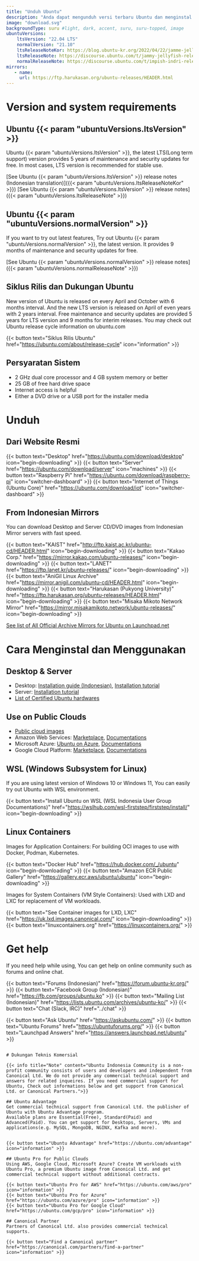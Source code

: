 ```yaml
---
title: "Unduh Ubuntu"
description: "Anda dapat mengunduh versi terbaru Ubuntu dan menginstal serta menggunakannya di berbagai lingkungan."
image: "download.svg"
backgroundType: suru #light, dark, accent, suru, suru-topped, image
ubuntuVersions:
    ltsVersion: "22.04 LTS"
    normalVersion: "21.10"
    ltsReleaseNoteKor: https://blog.ubuntu-kr.org/2022/04/22/jamme-jellyfish-release-notes/
    ltsReleaseNote: https://discourse.ubuntu.com/t/jammy-jellyfish-release-notes/24668
    normalReleaseNote: https://discourse.ubuntu.com/t/impish-indri-release-notes/21951
mirrors:
   - name: 
     url: https://ftp.harukasan.org/ubuntu-releases/HEADER.html
---
```


# Version and system requirements
## Ubuntu {{< param "ubuntuVersions.ltsVersion" >}}
Ubuntu {{< param "ubuntuVersions.ltsVersion" >}}, the latest LTS(Long term support) version provides 5 years of maintenance and security updates for free.
In most cases, LTS version is recommended for stable use.

[See Ubuntu {{< param "ubuntuVersions.ltsVersion" >}} release notes (Indonesian translation)]({{< param "ubuntuVersions.ltsReleaseNoteKor" >}})
[See Ubuntu {{< param "ubuntuVersions.ltsVersion" >}} release notes]({{< param "ubuntuVersions.ltsReleaseNote" >}})

## Ubuntu {{< param "ubuntuVersions.normalVersion" >}}
If you want to try out latest features, Try out Ubuntu {{< param "ubuntuVersions.normalVersion" >}}, the latest version. It provides 9 months of maintenance and security updates for free.

[See Ubuntu {{< param "ubuntuVersions.normalVersion" >}} release notes]({{< param "ubuntuVersions.normalReleaseNote" >}})

## Siklus Rilis dan Dukungan Ubuntu
New version of Ubuntu is released on every April and October with 6 months interval. And the new LTS version is released on April of even years with 2 years interval.
Free maintenance and security updates are provided 5 years for LTS version and 9 months for interim releases.
You may check out Ubuntu release cycle information on ubuntu.com

{{< button text="Siklus Rilis Ubuntu" href="https://ubuntu.com/about/release-cycle" icon="information" >}}

## Persyaratan Sistem

 - 2 GHz dual core processor and 4 GB system memory or better
 - 25 GB of free hard drive space
 - Internet access is helpful
 - Either a DVD drive or a USB port for the installer media

# Unduh

## Dari Website Resmi

{{< button text="Desktop" href="https://ubuntu.com/download/desktop" icon="begin-downloading" >}}
{{< button text="Server" href="https://ubuntu.com/download/server" icon="machines" >}}
{{< button text="Raspberry Pi" href="https://ubuntu.com/download/raspberry-pi" icon="switcher-dashboard" >}}
{{< button text="Internet of Things (Ubuntu Core)" href="https://ubuntu.com/download/iot" icon="switcher-dashboard" >}}


## From Indonesian Mirrors
You can download Desktop and Server CD/DVD images from Indonesian Mirror servers with fast speed.

{{< button text="KAIST" href="http://ftp.kaist.ac.kr/ubuntu-cd/HEADER.html" icon="begin-downloading" >}}
{{< button text="Kakao Corp." href="https://mirror.kakao.com/ubuntu-releases/" icon="begin-downloading" >}}
{{< button text="LANET" href="https://ftp.lanet.kr/ubuntu-releases/" icon="begin-downloading" >}}
{{< button text="AniGil Linux Archive" href="https://mirror.anigil.com/ubuntu-cd/HEADER.html" icon="begin-downloading" >}}
{{< button text="Harukasan (Pukyong University)" href="https://ftp.harukasan.org/ubuntu-releases/HEADER.html" icon="begin-downloading" >}}
{{< button text="Misaka Mikoto Network Mirror" href="https://mirror.misakamikoto.network/ubuntu-releases/" icon="begin-downloading" >}}

[See list of All Official Archive Mirrors for Ubuntu on Launchpad.net](https://launchpad.net/ubuntu/+archivemirrors)


# Cara Menginstal dan Menggunakan

## Desktop & Server
- Desktop: [Installation guide (Indonesian)](http://wiki.ubuntu-kr.org/index.php/Getting_Started), [Installation tutorial](https://ubuntu.com/tutorials/install-ubuntu-desktop)
- Server: [Installation tutorial](https://ubuntu.com/tutorials/install-ubuntu-server)
- [List of Certified Ubuntu hardwares](https://ubuntu.com/certified)
## Use on Public Clouds
- [Public cloud images](http://cloud-images.ubuntu.com/)
- Amazon Web Services: [Marketplace](https://aws.amazon.com/marketplace/seller-profile?id=565feec9-3d43-413e-9760-c651546613f2), [Documentations](https://docs.aws.amazon.com/ko_kr/AWSEC2/latest/UserGuide/EC2_GetStarted.html)
- Microsoft Azure: [Ubuntu on Azure](https://azure.microsoft.com/ko-kr/ubuntu/#overview), [Documentations](https://docs.microsoft.com/ko-kr/azure/virtual-machines/linux/quick-create-portal)
- Google Cloud Platform: [Marketplace](https://console.cloud.google.com/marketplace/product/ubuntu-os-cloud/ubuntu-focal), [Documentations](https://cloud.google.com/sdk/docs/quickstart-debian-ubuntu)

## WSL (Windows Subsystem for Linux)
If you are using latest version of Windows 10 or Windows 11, You can easily try out Ubuntu with WSL environment. 

{{< button text="Install Ubuntu on WSL (WSL Indonesia User Group Documentations)" href="https://wslhub.com/wsl-firststep/firststep/install/" icon="begin-downloading" >}}

## Linux Containers

Images for Application Containers: For building OCI images to use with Docker, Podman, Kubernetes.

{{< button text="Docker Hub" href="https://hub.docker.com/_/ubuntu" icon="begin-downloading" >}}
{{< button text="Amazon ECR Public Gallery" href="https://gallery.ecr.aws/ubuntu/ubuntu" icon="begin-downloading" >}}

Images for System Containers (VM Style Containers): Used with LXD and LXC for replacement of VM workloads.

{{< button text="See Container images for LXD, LXC" href="https://uk.lxd.images.canonical.com/" icon="begin-downloading" >}}
{{< button text="linuxcontainers.org" href="https://linuxcontainers.org/" >}}


# Get help
If you need help while using, You can get help on online community such as forums and online chat.

{{< button text="Forums (Indonesian)" href="https://forum.ubuntu-kr.org/" >}}
{{< button text="Facebook Group (Indonesian)" href="https://fb.com/groups/ubuntu.ko" >}}
{{< button text="Mailing List (Indonesian)" href="https://lists.ubuntu.com/archives/ubuntu-ko/" >}}
{{< button text="Chat (Slack, IRC)" href="../chat" >}}

{{< button text="Ask Ubuntu" href="https://askubuntu.com/" >}}
{{< button text="Ubuntu Forums" href="https://ubuntuforums.org/" >}}
{{< button text="Launchpad Answers" href="https://answers.launchpad.net/ubuntu" >}}
```

# Dukungan Teknis Komersial

{{< info title="Note" content="Ubuntu Indonesia Community is a non-profit community consists of users and developers and independent from Canonical Ltd. We do not provide any commercial technical support and answers for related inqueires. If you need commercial support for Ubuntu, Check out informations below and get support from Canonical Ltd. or Canonical Partners.">}}

## Ubuntu Advantage
Get commercial technical support from Canonical Ltd. the publisher of Ubuntu with Ubuntu Advantage program.
Available plans are Essential(Free), Standard(Paid) and Advanced(Paid). You can get support for Desktops, Servers, VMs and applications(e.g. MySQL, MongoDB, NGINX, Kafka and more).


{{< button text="Ubuntu Advantage" href="https://ubuntu.com/advantage" icon="information" >}}

## Ubuntu Pro for Public Clouds
Using AWS, Google Cloud, Microsoft Azure? Create VM workloads with Ubuntu Pro, a premium Ubuntu image from Canonical Ltd. and get commercial technical support without additional contracts.

{{< button text="Ubuntu Pro for AWS" href="https://ubuntu.com/aws/pro" icon="information" >}}
{{< button text="Ubuntu Pro for Azure" href="https://ubuntu.com/azure/pro" icon="information" >}}
{{< button text="Ubuntu Pro for Google Cloud" href="https://ubuntu.com/gcp/pro" icon="information" >}}

## Canonical Partner
Partners of Canonical Ltd. also provides commercial technical supports.

{{< button text="Find a Canonical partner" href="https://canonical.com/partners/find-a-partner" icon="information" >}}
